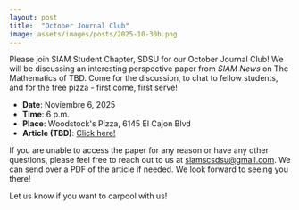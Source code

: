 ```yaml
---
layout: post
title:  "October Journal Club"
image: assets/images/posts/2025-10-30b.png
---
```


Please join SIAM Student Chapter, SDSU for our October Journal Club! We will be discussing an interesting perspective paper from _SIAM News_ on The Mathematics of TBD. Come for the discussion, to chat to fellow students, and for the free pizza - first come, first serve!

- __Date__:   Noviembre 6, 2025
- __Time__:   6 p.m.
- __Place__:  Woodstock's Pizza, 6145 El Cajon Blvd
- __Article (TBD)__:  [Click here!](TBD)

If you are unable to access the paper for any reason or have any other questions, please feel free to reach out to us at [siamscsdsu@gmail.com](mailto:siamscsdsu@gmail.com). We can send over a PDF of the article if needed. We look forward to seeing you there!

Let us know if you want to carpool with us!